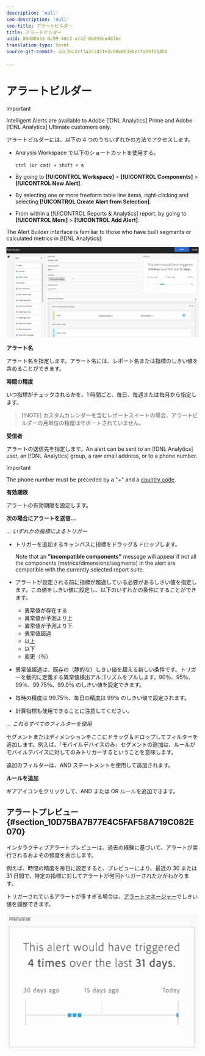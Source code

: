 ```yaml
---
description: 'null'
seo-description: 'null'
seo-title: アラートビルダー
title: アラートビルダー
uuid: 86d00a33-dc99-4dc3-a732-0b895ba487bc
translation-type: tm+mt
source-git-commit: a2c38c2cf3a2c1451e2c60e003ebe1fa9bfd145d

---
```



# アラートビルダー

>[!IMPORTANT]
>
>Intelligent Alerts are available to Adobe [!DNL Analytics] Prime and Adobe [!DNL Analytics] Ultimate customers only.

アラートビルダーには、以下の 4 つのうちいずれかの方法でアクセスします。

* Analysis Workspace で以下のショートカットを使用する。

   `ctrl (or cmd) + shift + a`
* By going to **[!UICONTROL Workspace]** &gt; **[!UICONTROL Components]** &gt; **[!UICONTROL New Alert]**.
* By selecting one or more freeform table line items, right-clicking and selecting **[!UICONTROL Create Alert from Selection]**.
* From within a [!UICONTROL Reports &amp; Analytics] report, by going to **[!UICONTROL More]** &gt; **[!UICONTROL Add Alert]**.

The Alert Builder interface is familiar to those who have built segments or calculated metrics in [!DNL Analytics]:

![](assets/alert_builder.png)

**アラート名**

アラート名を指定します。アラート名には、レポート名または指標のしきい値を含めることができます。

**時間の精度**

いつ指標がチェックされるかを、1 時間ごと、毎日、毎週または毎月から指定します。

> [!NOTE] カスタムカレンダーを含むレポートスイートの場合、アラートビルダーの月単位の精度はサポートされていません。

**受信者**

アラートの送信先を指定します。An alert can be sent to an [!DNL Analytics] user, an [!DNL Analytics] group, a raw email address, or to a phone number.

>[!IMPORTANT]
>
>The phone number must be preceded by a "+" and a [country code](https://countrycode.org/).

**有効期限**

アラートの有効期限を設定します。

**次の場合にアラートを送信...**

*... いずれかの指標によるトリガー*

* トリガーを追加するキャンバスに指標をドラッグ＆ドロップします。

   Note that an **"incompatible components"** message will appear if not all the components (metrics/dimensions/segments) in the alert are compatible with the currently selected report suite.

* アラートが設定される前に指標が超過している必要があるしきい値を指定します。この値をしきい値に設定し、以下のいずれかの条件にすることができます。

   * 異常値が存在する
   * 異常値が予測より上
   * 異常値が予測より下
   * 異常値超過
   * 以上
   * 以下
   * 変更（％）

* 異常値超過は、既存の（静的な）しきい値を超える新しい条件です。トリガーを動的に定義する異常値検出アルゴリズムをプルします。90％、95％、99％、99.75％、99.9％ のしきい値を設定できます。
* 毎時の精度は 99.75％、毎日の精度は 99％ のしきい値で設定されます。
* 計算指標も使用できることに注意してください。

*... これらすべてのフィルターを使用*

セグメントまたはディメンションをここにドラッグ＆ドロップしてフィルターを追加します。例えば、「モバイルデバイスのみ」セグメントの追加は、ルールがモバイルデバイスに対してのみトリガーするということを意味します。

追加のフィルターは、AND ステートメントを使用して追加されます。

**ルールを追加**

ギアアイコンをクリックして、AND または OR ルールを追加できます。

## アラートプレビュー {#section_10D75BA7B77E4C5FAF58A719C082E070}

インタラクティブアラートプレビューは、過去の経験に基づいて、アラートが実行されるおよその頻度を表示します。

例えば、時間の精度を毎日に設定すると、プレビューにより、最近の 30 または 31 日間で、特定の指標に対してアラートが何回トリガーされたかがわかります。

トリガーされているアラートが多すぎる場合は、[アラートマネージャー](/help/components/c-alerts/alert-manager.md)でしきい値を調整できます。

![](assets/alert_preview.png)
